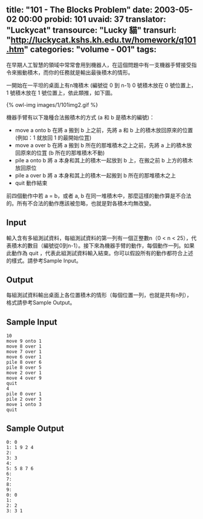 title: "101 - The Blocks Problem"
date: 2003-05-02 00:00
probid: 101
uvaid: 37
translator: "Luckycat"
transource: "Lucky 貓"
transurl: "http://luckycat.kshs.kh.edu.tw/homework/q101.htm"
categories: "volume - 001"
tags:
---

在早期人工智慧的領域中常常會用到機器人，在這個問題中有一支機器手臂接受指令來搬動積木，而你的任務就是輸出最後積木的情形。

一開始在一平坦的桌面上有n塊積木 (編號從 0 到 n-1) 0 號積木放在 0 號位置上，1 號積木放在 1 號位置上，依此類推，如下圖。

{% owl-img images/1/101img2.gif %}

機器手臂有以下幾種合法搬積木的方式 (a 和 b 是積木的編號)：

- move a onto b
在將 a 搬到 b 上之前，先將 a 和 b 上的積木放回原來的位置 (例如：1 就放回 1 的最開始位罝)
- move a over b
在將 a 搬到 b 所在的那堆積木之上之前，先將 a 上的積木放回原來的位罝 (b 所在的那堆積木不動)
- pile a onto b
將 a 本身和其上的積木一起放到 b 上，在搬之前 b 上方的積木放回原位
- pile a over b
將 a 本身和其上的積木一起搬到 b 所在的那堆積木之上
- quit
動作結束

前四個動作中若 a = b，或者 a, b 在同一堆積木中，那麼這樣的動作算是不合法的。所有不合法的動作應該被忽略，也就是對各積木均無改變。

<!-- more -->

## Input ##

輸入含有多組測試資料，每組測試資料的第一列有一個正整數n（0 < n < 25），代表積木的數目（編號從0到n-1）。接下來為機器手臂的動作，每個動作一列。如果此動作為 quit ，代表此組測試資料輸入結束。你可以假設所有的動作都符合上述的樣式。請參考Sample Input。

## Output ##

每組測試資料輸出桌面上各位置積木的情形（每個位置一列，也就是共有n列），格式請參考Sample Output。

## Sample Input ##

	10
	move 9 onto 1
	move 8 over 1
	move 7 over 1
	move 6 over 1
	pile 8 over 6
	pile 8 over 5
	move 2 over 1
	move 4 over 9
	quit
	4
	pile 0 over 1
	pile 2 over 3
	move 1 onto 3
	quit

## Sample Output ##

	0: 0
	1: 1 9 2 4
	2:
	3: 3
	4:
	5: 5 8 7 6
	6:
	7:
	8:
	9:
	0: 0
	1:
	2: 2
	3: 3 1
